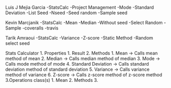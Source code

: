 Luis J Mejia Garcia
    -StatsCalc
    -Project Management
    -Mode
    -Standard Deviation
    -List Seed
    -Nseed
    -Seed random
    -Sample seed

Kevin Marcjanik
    -StatsCalc
    -Mean
    -Median
    -Without seed
    -Select Random
    -Sample
    -coveralls
    -travis

Tarik Amraoui
    -StatsCalc
    -Variance
    -Z-score
    -Static Method
    -Random select seed

Stats Calculator
    1. Properties
        1. Result
    2. Methods
        1. Mean -> Calls mean method of mean
        2. Median -> Calls median method of median
        3. Mode -> Calls mode method of mode
        4. Standard Deviation -> Calls standard deviation method of standard deviation
        5. Variance -> Calls variance method of variance
        6. Z-score -> Calls z-score method of z-score method
    3.Operations class(s)
        1. Mean
            2. Methods
                3. 